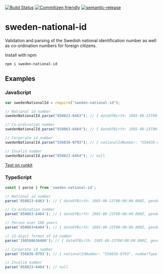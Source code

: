 [![Build Status](https://travis-ci.com/MartinAskestad/sweden-national-id.svg?branch=master)](https://travis-ci.com/MartinAskestad/sweden-national-id)
[![Commitizen friendly](https://img.shields.io/badge/commitizen-friendly-brightgreen.svg)](http://commitizen.github.io/cz-cli/)
[![semantic-release](https://img.shields.io/badge/%20%20%F0%9F%93%A6%F0%9F%9A%80-semantic--release-e10079.svg)](https://github.com/semantic-release/semantic-release)

# sweden-national-id

Validation and parsing of the Swedish national identification number as well as co-ordination numbers for foreign citizens.

Install with npm

`npm i sweden-national-id`

## Examples

### JavaScript

```js
var swedenNationalId = require("sweden-national-id");

// National id number
swedenNationalId.parse("850823-6463"); // { dateOfBirth: 1985-08-23T00:00:00.000Z, gender: 0, nationalIdNumber: '850823-6463', isFutureDate: false, isUnder18: false }

// Co-ordination number
swedenNationalId.parse("850863-6464"); // { dateOfBirth: 1985-08-23T00:00:00.000Z, gender: 0, nationalIdNumber: '850823-6460', isFutureDate: false, isUnder18: false }

// Corporate id number
swedenNationalId.parse("556036-0793"); // { nationalIdNumber: "556036-0793", numberType: 5 }

// Invalid number
swedenNationalId.parse("850823-6464"); // null
```

[Test on runkit](https://runkit.com/martinaskestad/sweden-national-id)

### TypeScript

```ts
const { parse } from 'sweden-national-id';

// National id number
parse('850823-6463'); // { dateOfBirth: 1985-08-23T00:00:00.000Z, gender: 0, nationalIdNumber: '850823-6463', isFutureDate: false, isUnder18: false }

// Co-ordination number
parse('850863-6464'); // { dateOfBirth: 1985-08-23T00:00:00.000Z, gender: 0, nationalIdNumber: '850863-6460', isFutureDate: false, isUnder18: false }

// Person over 100 years
parse('850863+6464'); // { dateOfBirth: 1885-08-23T00:00:00.000Z, gender: 0, nationalIdNumber: '850823+6460', isFutureDate: false, isUnder18: false }

// 12-digit format of id number
parse('198508636460'); // { dateOfBirth: 1985-08-23T00:00:00.000Z, gender: 0, nationalIdNumber: '850823-6460', isFutureDate: false, isUnder18: false }

// Corporate id number
parse('556036-0793'); // { nationalIdNumber: "556036-0793", numberType: 5 }

// Invalid number
parse('850823-6464'); // null
```
